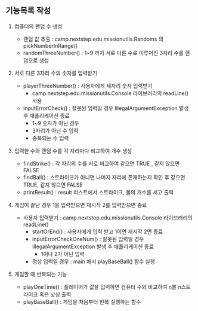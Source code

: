 ## 기능목록 작성
1. 컴퓨터의 랜덤 수 생성
   - 랜덤 값 추출 : camp.nextstep.edu.missionutils.Randoms 의 pickNumberInRange()
   - randomThreeNumber() : 1~9 까지 서로 다른 수로 이루어진 3자리 수를 랜덤으로 생성
   

2. 서로 다른 3자리 수의 숫자를 입력받기
   - playerThreeNumber() : 사용자에게 세자리 숫자 입력받기
     - camp.nextstep.edu.missionutils.Console 라이브러리의 readLine() 사용
   - inputErrorCheck() : 잘못된 입력일 경우 IllegalArgumentException 발생 후 애플리케이션 종료
     - 1~9 숫자가 아닌 경우
     - 3자리가 아닌 수 입력
     - 중복되는 수 입력


3. 입력한 수와 랜덤 수를 각 자리마다 비교하여 개수 생성
   - findStrike() : 각 자리의 수를 서로 비교하여 같으면 TRUE , 같지 않으면 FALSE
   - findBall() : 스트라이크가 아니면 나머지 자리에 존재하는지 확인 후 같으면 TRUE, 같지 않으면 FALSE
   - printResult() : result 리스트에서 스트라이크, 볼의 개수를 세고 출력



4. 게임이 끝난 경우 1을 입력받으면 재시작 2를 입력받으면 종료
   - 사용자 입력받기 : camp.nextstep.edu.missionutils.Console 라이브러리의 readLine()
     - startOrEnd() : 사용자에게 입력 받고 1이면 재시작 2면 종료
     - inputErrorCheckOneNum() : 잘못된 입력일 경우 IllegalArgumentException 발생 후 애플리케이션 종료
        - 1이나 2가 아닌 입력
     - 정상 입력일 경우 : main 에서 playBaseBall() 함수 실행


5. 게임할 때 반복되는 기능
    - playOneTime() : 플레이어가 값을 입력하면 컴퓨터 수와 비교하여 n볼 n스트라이크 혹은 낫싱 출력
    - playBaseBall() : 게임을 처음부터 반복 실행하는 함수